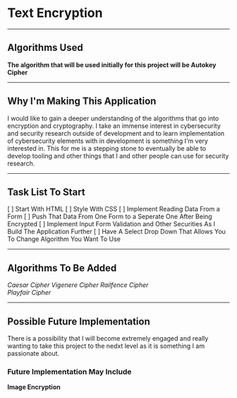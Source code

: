 # Text Encryption

---

## Algorithms Used

**The algorithm that will be used initially for this project will be Autokey Cipher** 

---

## Why I'm Making This Application

I would like to gain a deeper understanding of the algorithms that go into encryption and cryptography. I take an immense interest in 
cybersecurity and security research outside of development and to learn implementation of cybersecurity elements with in development is 
something I'm very interested in. This for me is a stepping stone to eventually be able to develop tooling and other things that I and other people can use for security research.


---
## Task List To Start

[ ] Start With HTML
[ ] Style With CSS
[ ] Implement Reading Data From a Form 
[ ] Push That Data From One Form to a Seperate One After Being Encrypted
[ ] Implement Input Form Validation and Other Securities As I Build The Application Further
[ ] Have A Select Drop Down That Allows You To Change Algorithm You Want To Use


--- 

## Algorithms To Be Added
*Caesar Cipher* 
*Vigenere Cipher* 
*Railfence Cipher*  
*Playfair Cipher* 

---

## Possible Future Implementation

There is a possibility that I will become extremely engaged and really wanting to take this project to the nedxt level as it is something I am passionate about. 

### Future Implementation May Include

**Image Encryption** 
